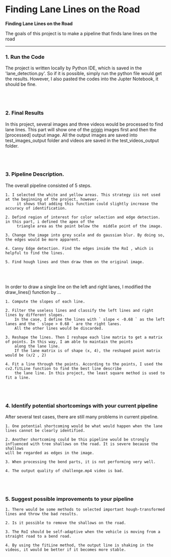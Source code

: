 # **Finding Lane Lines on the Road** 


**Finding Lane Lines on the Road**

The goals of this project is to make a pipeline that finds lane lines on the road


[//]: # (Image References)

[image1]: ./examples/grayscale.jpg "Grayscale"
[origin]: ./test_images/solidWhiteRight.jpg "Origin"
[after]: ./test_images_output/solidWhiteRight.jpg "processed"

---

### 1. Run the Code
The project is written locally by Python IDE, which is saved in the 'lane_detection.py'.
So if it is possible, simply run the python file would get the results.
However, I also pasted the codes into the Jupter Notebook, it should be fine.

</br></br>

### 2. Final Results
In this project, several images and three videos would be processed to find lane lines. This part will show one of
the [origin] images first and then the [processed] output image.
All the output images are saved into test_images_output folder and videos are saved in the test_videos_output folder.

</br></br>

### 3. Pipeline Description.

The overall pipeline consisted of 5 steps.

    1. I selected the white and yellow areas. This strategy iis not used at the beginning of the project, however,
         it shows that adding this function could slightly increase the accuracy of identification.

    2. Defind region of interest for color selection and edge detection. in this part, i defined the apex of the
         triangle area as the point below the  middle point of the image.

    3. Change the image into grey scale and do gaussian blur. By doing so, the edges would be more apparent.

    4. Canny Edge detection. Find the edges inside the RoI , which is helpful to find the lines.

    5. Find hough lines and then draw them on the original image.

</br></br>

In order to draw a single line on the left and right lanes, I modified the draw_lines() function by ...

    1. Compute the slopes of each line.

    2. Filter the useless lines and classify the left lines and right lines by different slopes.
        In the case, I define the lines with ` slope < -0.68 ` as the left lanes and the ` slope > 0.68 ` are the right lanes.
        All the other lines would be discarded.

    3. Reshape the lines. Then I reshape each line matrix to get a matrix of points. In this way, I am able to maintain the points
        along the lane line.
        If the lane matrix is of shape (x, 4), the reshaped point matrix would be (x/2 , 2)

    4. Fit a line through the points. According to the points, I used the cv2.fitLine function to find the best line describe
        the lane line. In this project, the least square method is used to fit a line.

</br></br>

### 4. Identify potential shortcomings with your current pipeline

After several test cases, there are still many problems in current pipeline.

    1. One potential shortcoming would be what would happen when the lane lines cannot be clearly identified.

    2. Another shortcoming could be this pipeline would be strongly influenced with tree shallows on the road. It is severe because the shallows
    will be regarded as edges in the image.

    3. When processing the bend parts, it is not performing very well.

    4. The output quality of challenge.mp4 video is bad.

</br></br>

### 5. Suggest possible improvements to your pipeline

    1. There would be some methods to selected important hough-transformed lines and throw the bad results.

    2. Is it possible to remove the shallows on the road.

    3. The RoI should be self-adaptive when the vehicle is moving from a straight road to a bend road.

    4. By using the fitLine method, the output line is shaking in the videos, it would be better if it becomes more stable.
